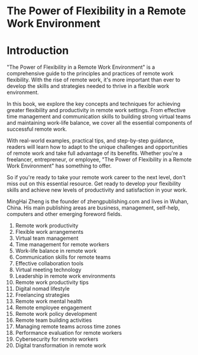 # The Power of Flexibility in a Remote Work Environment

# Introduction

"The Power of Flexibility in a Remote Work Environment" is a comprehensive guide to the principles and practices of remote work flexibility. With the rise of remote work, it's more important than ever to develop the skills and strategies needed to thrive in a flexible work environment.

In this book, we explore the key concepts and techniques for achieving greater flexibility and productivity in remote work settings. From effective time management and communication skills to building strong virtual teams and maintaining work-life balance, we cover all the essential components of successful remote work.

With real-world examples, practical tips, and step-by-step guidance, readers will learn how to adapt to the unique challenges and opportunities of remote work and take full advantage of its benefits. Whether you're a freelancer, entrepreneur, or employee, "The Power of Flexibility in a Remote Work Environment" has something to offer.

So if you're ready to take your remote work career to the next level, don't miss out on this essential resource. Get ready to develop your flexibility skills and achieve new levels of productivity and satisfaction in your work.

MingHai Zheng is the founder of zhengpublishing.com and lives in Wuhan, China. His main publishing areas are business, management, self-help, computers and other emerging foreword fields.


1. Remote work productivity
2. Flexible work arrangements
3. Virtual team management
4. Time management for remote workers
5. Work-life balance in remote work
6. Communication skills for remote teams
7. Effective collaboration tools
8. Virtual meeting technology
9. Leadership in remote work environments
10. Remote work productivity tips
11. Digital nomad lifestyle
12. Freelancing strategies
13. Remote work mental health
14. Remote employee engagement
15. Remote work policy development
16. Remote team building activities
17. Managing remote teams across time zones
18. Performance evaluation for remote workers
19. Cybersecurity for remote workers
20. Digital transformation in remote work

